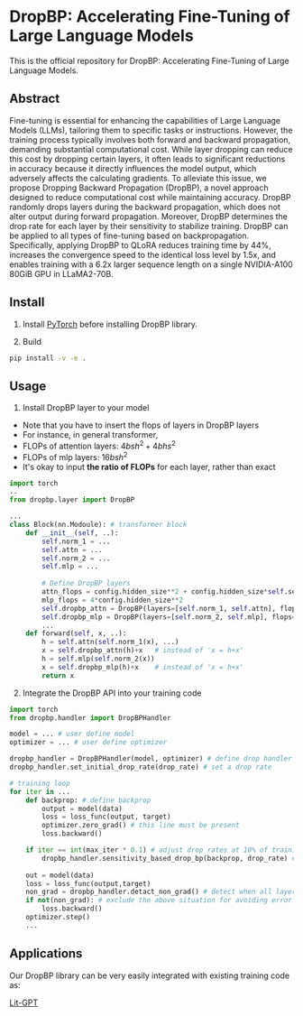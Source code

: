 # DropBP: Accelerating Fine-Tuning of Large Language Models
This is the official repository for DropBP: Accelerating Fine-Tuning of Large Language Models.

## Abstract

Fine-tuning is essential for enhancing the capabilities of Large Language Models (LLMs), tailoring them to specific tasks or instructions. However, the training process typically involves both forward and backward propagation, demanding substantial computational cost. While layer dropping can reduce this cost by dropping certain layers, it often leads to significant reductions in accuracy because it directly influences the model output, which adversely affects the calculating gradients. To alleviate this issue, we propose Dropping Backward Propagation (DropBP), a novel approach designed to reduce computational cost while maintaining accuracy. DropBP randomly drops layers during the backward propagation, which does not alter output during forward propagation. Moreover, DropBP determines the drop rate for each layer by their sensitivity to stabilize training. DropBP can be applied to all types of fine-tuning based on backpropagation. Specifically, applying DropBP to QLoRA reduces training time by 44%, increases the convergence speed to the identical loss level by 1.5x, and enables training with a 6.2x larger sequence length on a single NVIDIA-A100 80GiB GPU in LLaMA2-70B.

## Install
1. Install [PyTorch](https://pytorch.org/) before installing DropBP library.

2. Build
```bash
pip install -v -e .
```
## Usage

1. Install DropBP layer to your model
+ Note that you have to insert the flops of layers in DropBP layers
+ For instance, in general transformer,
+ FLOPs of attention layers: $4bsh^2+4bhs^2$
+ FLOPs of mlp layers: $16bsh^2$
+ It's okay to input **the ratio of FLOPs** for each layer, rather than exact

```python
import torch
..
from dropbp.layer import DropBP

...
class Block(nn.Modoule): # transformer block
    def __init__(self, ..):
        self.norm_1 = ...
        self.attn = ...
        self.norm_2 = ...
        self.mlp = ...
        
        # Define DropBP layers
        attn_flops = config.hidden_size**2 + config.hidden_size*self.sequence_length 
        mlp_flops = 4*config.hidden_size**2
        self.dropbp_attn = DropBP(layers=[self.norm_1, self.attn], flops=..)
        self.dropbp_mlp = DropBP(layers=[self.norm_2, self.mlp], flops=..)
        ...
    def forward(self, x, ..):
        h = self.attn(self.norm_1(x), ...)
        x = self.dropbp_attn(h)+x   # instead of 'x = h+x'  
        h = self.mlp(self.norm_2(x))
        x = self.dropbp_mlp(h)+x    # instead of 'x = h+x'    
        return x
```
2. Integrate the DropBP API into your training code
```python
import torch
from dropbp.handler import DropBPHandler

model = ... # user define model
optimizer = ... # user define optimizer

dropbp_handler = DropBPHandler(model, optimizer) # define drop handler
dropbp_handler.set_initial_drop_rate(drop_rate) # set a drop rate

# training loop
for iter in ...
    def backprop: # define backprop
        output = model(data)
        loss = loss_func(output, target)
        optimizer.zero_grad() # this line must be present
        loss.backward()

    if iter == int(max_iter * 0.1) # adjust drop rates at 10% of training process 
        dropbp_handler.sensitivity_based_drop_bp(backprop, drop_rate) # it automatically adjusts drop rates
    
    out = model(data)
    loss = loss_func(output,target)
    non_grad = dropbp_handler.detact_non_grad() # detect when all layers are dropped
    if not(non_grad): # exclude the above situation for avoiding error
        loss.backward()
    optimizer.step()
    ...
```

## Applications
Our DropBP library can be very easily integrated with existing training code as:

[Lit-GPT](https://github.com/viqpldem/dropbp/tree/main/lit-gpt)
